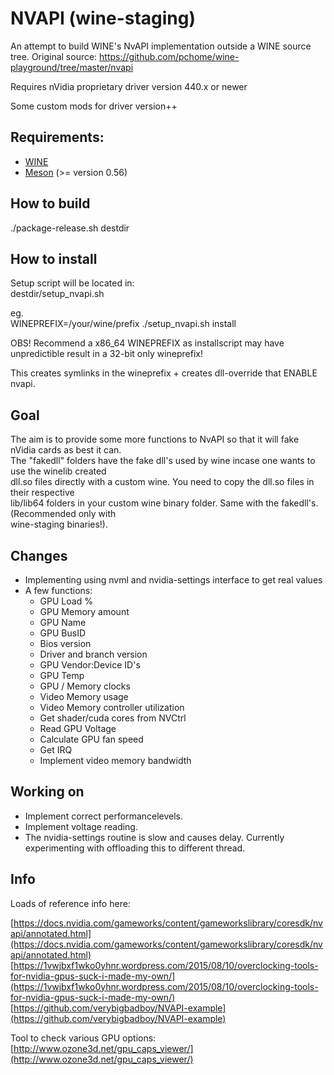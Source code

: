 # NVAPI (wine-staging)

An attempt to build WINE's NvAPI implementation outside a WINE source tree.
Original source: https://github.com/pchome/wine-playground/tree/master/nvapi  

Requires nVidia proprietary driver version 440.x or newer  

Some custom mods for driver version++  

## Requirements:  
- [WINE](https://www.winehq.org/)  
- [Meson](http://mesonbuild.com/) (>= version 0.56)  

## How to build  

./package-release.sh destdir  

## How to install  

Setup script will be located in:  
destdir/setup_nvapi.sh  

eg.  
WINEPREFIX=/your/wine/prefix ./setup_nvapi.sh install  

OBS! Recommend a x86_64 WINEPREFIX as installscript may have unpredictible result in a 32-bit only wineprefix!  

This creates symlinks in the wineprefix + creates dll-override that ENABLE nvapi.  

## Goal  

The aim is to provide some more functions to NvAPI so that it will fake nVidia cards as best it can.  
The "fakedll" folders have the fake dll's used by wine incase one wants to use the winelib created  
dll.so files directly with a custom wine. You need to copy the dll.so files in their respective  
lib/lib64 folders in your custom wine binary folder. Same with the fakedll's. (Recommended only with  
wine-staging binaries!).  

## Changes

* Implementing using nvml and nvidia-settings interface to get real values  
* A few functions:  
  * GPU Load %  
  * GPU Memory amount  
  * GPU Name  
  * GPU BusID  
  * Bios version  
  * Driver and branch version  
  * GPU Vendor:Device ID's  
  * GPU Temp  
  * GPU / Memory clocks  
  * Video Memory usage  
  * Video Memory controller utilization  
  * Get shader/cuda cores from NVCtrl  
  * Read GPU Voltage  
  * Calculate GPU fan speed
  * Get IRQ  
  * Implement video memory bandwidth  

## Working on  

* Implement correct performancelevels.  
* Implement voltage reading.  
* The nvidia-settings routine is slow and causes delay. Currently experimenting with offloading this to different thread.  

## Info  

Loads of reference info here:  

[https://docs.nvidia.com/gameworks/content/gameworkslibrary/coresdk/nvapi/annotated.html](https://docs.nvidia.com/gameworks/content/gameworkslibrary/coresdk/nvapi/annotated.html)  
[https://1vwjbxf1wko0yhnr.wordpress.com/2015/08/10/overclocking-tools-for-nvidia-gpus-suck-i-made-my-own/](https://1vwjbxf1wko0yhnr.wordpress.com/2015/08/10/overclocking-tools-for-nvidia-gpus-suck-i-made-my-own/)  
[https://github.com/verybigbadboy/NVAPI-example](https://github.com/verybigbadboy/NVAPI-example)  

Tool to check various GPU options:  
[http://www.ozone3d.net/gpu_caps_viewer/](http://www.ozone3d.net/gpu_caps_viewer/)  
